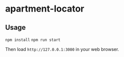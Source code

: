 # apartment-locator

## Usage

`npm install`
`npm run start`

Then load `http://127.0.0.1:3000` in your web browser.
